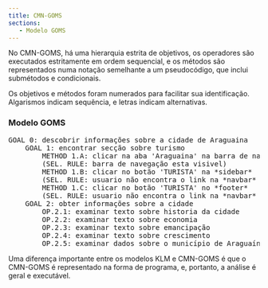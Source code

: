 ```yaml
---
title: CMN-GOMS
sections:
   - Modelo GOMS
---
```


No CMN-GOMS, há uma hierarquia estrita de objetivos, os operadores são
executados estritamente em ordem sequencial, e os métodos são representados numa
notação semelhante a um pseudocódigo, que inclui submétodos e condicionais.

Os objetivos e métodos foram numerados para facilitar sua identificação. Algarismos
indicam sequência, e letras indicam alternativas.

### Modelo GOMS

<div class="jumbotron">
<pre>
GOAL 0: descobrir informações sobre a cidade de Araguaina
	GOAL 1: encontrar secção sobre turismo
		METHOD 1.A: clicar na aba 'Araguaina' na barra de navegação
		(SEL. RULE: barra de navegação esta visivel)
		METHOD 1.B: clicar no botão 'TURISTA' na *sidebar*
		(SEL. RULE: usuario não encontra o link na *navbar* e *sidebar* esta visivel)
		METHOD 1.C: clicar no botão 'TURISTA' no *footer*
		(SEL. RULE: usuario não encontra o link na *navbar* e/ou *sidebar* e footer esta visivel)
	GOAL 2: obter informações sobre a cidade
		OP.2.1: examinar texto sobre historia da cidade
		OP.2.2: examinar texto sobre economia
		OP.2.3: examinar texto sobre emancipação
		OP.2.4: examinar texto sobre crescimento
		OP.2.5: examinar dados sobre o município de Araguaína
</pre>
</div>

Uma diferença importante entre os modelos KLM e CMN-GOMS é que o CMN-GOMS
é representado na forma de programa, e, portanto, a análise é geral e executável.
